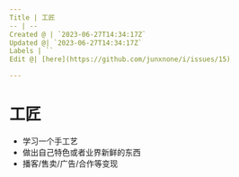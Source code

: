 ```yaml
---
Title | 工匠
-- | --
Created @ | `2023-06-27T14:34:17Z`
Updated @| `2023-06-27T14:34:17Z`
Labels | ``
Edit @| [here](https://github.com/junxnone/i/issues/15)

---
```

# 工匠
- 学习一个手工艺
- 做出自己特色或者业界新鲜的东西
- 播客/售卖/广告/合作等变现
